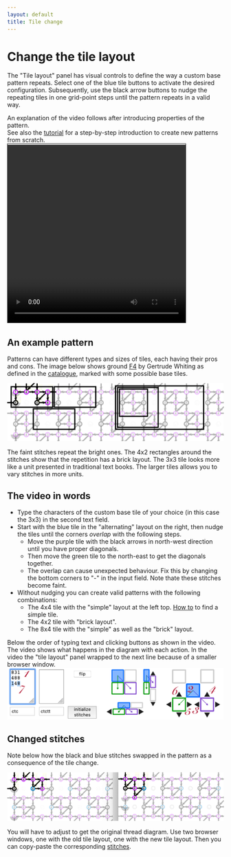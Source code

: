```yaml
---
layout: default
title: Tile change
---
```

Change the tile layout
======================

The "Tile layout" panel has visual controls to 
define the way a custom base pattern repeats.
Select one of the blue tile buttons to activate the desired configuration.
Subsequently, use the black arrow buttons to nudge the repeating tiles in one grid-point steps 
until the pattern repeats in a valid way.

An explanation of the video follows after introducing properties of the pattern.  
See also the [tutorial](Advanced) for a step-by-step introduction to create new patterns from scratch.  
<video width="414" height="414" controls style="border: 1px solid; padding-top: 2px;">
    <source src="images/brick-to-overlap-animation.mp4" type="video/mp4">
    Your browser does not support an inline <a href="images/brick-to-overlap-animation.mp4">video</a>.
</video>

An example pattern
------------------

Patterns can have different types and sizes of tiles, each having their pros and cons.
The image below shows ground [F4](https://d-bl.github.io/GroundForge/tiles?whiting=F4_P180&patchWidth=9&patchHeight=9&d1=ctc&c1=ctc&b1=ctc&a1=ctc&d2=ctc&c2=ctcllctc&a2=ctcrrctc&tile=1483,8-48&footsideStitch=ctctt&tileStitch=ctc&headsideStitch=ctctt&shiftColsSW=-2&shiftRowsSW=2&shiftColsSE=2&shiftRowsSE=2)
by Gertrude Whiting as defined in the [catalogue](/gw-lace-to-gf),
marked with some possible base tiles. 

![](images/brick-to-overlap-prepare.png)

The faint stitches repeat the bright ones. The 4x2 rectangles around the stitches show that the repetition has a brick layout.
The 3x3 tile looks more like a unit presented in traditional text books.
The larger tiles allows you to vary stitches in more units. 

The video in words
------------------

* Type the characters of the custom base tile of your choice (in this case the 3x3) in the second text field.
* Start with the blue tile in the "alternating" layout on the right, 
    then nudge the tiles until the corners _overlap_ with the following steps.
  * Move the purple tile with the black arrows in north-west direction until you have proper diagonals.
  * Then move the green tile to the north-east to get the diagonals together.
  * The overlap can cause unexpected behaviour. 
    Fix this by changing the bottom corners to "-" in the input field.
    Note thate these stitches become faint.
* Without nudging you can create valid patterns with the following combinations:
  * The 4x4 tile with the "simple" layout at the left top.
    [How to](Advanced#simple-arrangement) to find a simple tile.
  * The 4x2 tile with "brick layout". 
  * The 8x4 tile with the "simple" as well as the "brick" layout.
  
Below the order of typing text and clicking buttons as shown in the video.
The video shows what happens in the diagram with each action.
In the video the "tile layout" panel wrapped to the next line because of a smaller browser window.  
![](images/brick-to-overlap-order.png)

Changed stitches
----------------
Note below how the black and blue stitches swapped in the pattern as a consequence of the tile change.
  
![](images/brick-to-overlap-stitches.png)

You will have to adjust to get the original thread diagram.
Use two browser windows, one with the old tile layout, one with the new tile layout.
Then you can copy-paste the corresponding [stitches](Replace).

